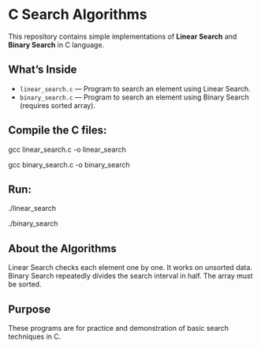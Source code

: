 # C Search Algorithms
This repository contains simple implementations of **Linear Search** and **Binary Search** in C language.

## What’s Inside
- `linear_search.c` — Program to search an element using Linear Search.
- `binary_search.c` — Program to search an element using Binary Search (requires sorted array).

## Compile the C files:
gcc linear_search.c -o linear_search

gcc binary_search.c -o binary_search

## Run:
./linear_search

./binary_search

## About the Algorithms
Linear Search checks each element one by one. It works on unsorted data.
Binary Search repeatedly divides the search interval in half. The array must be sorted.

## Purpose
These programs are for practice and demonstration of basic search techniques in C.

